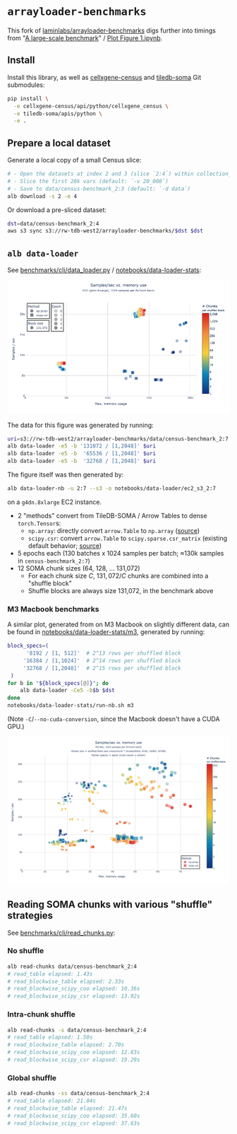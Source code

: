 # `arrayloader-benchmarks`

This fork of [laminlabs/arrayloader-benchmarks] digs further into timings from "[A large-scale benchmark]" / [Plot Figure 1.ipynb](Plot%20Figure%201.ipynb).

## Install
Install this library, as well as [cellxgene-census] and [tiledb-soma] Git submodules:

```bash
pip install \
  -e cellxgene-census/api/python/cellxgene_census \
  -e tiledb-soma/apis/python \
  -e .
```

## Prepare a local dataset
Generate a local copy of a small Census slice:
```bash
# - Open the datasets at index 2 and 3 (slice `2:4`) within collection_id 283d65eb-dd53-496d-adb7-7570c7caa443 (default: `-c 283d65eb-dd53-496d-adb7-7570c7caa443`)
# - Slice the first 20k vars (default: `-v 20_000`)
# - Save to data/census-benchmark_2:3 (default: `-d data`)
alb download -s 2 -e 4
```

Or download a pre-sliced dataset:
```bash
dst=data/census-benchmark_2:4
aws s3 sync s3://rw-tdb-west2/arrayloader-benchmarks/$dst $dst
```

## `alb data-loader`

See [benchmarks/cli/data_loader.py](benchmarks/cli/data_loader.py) / [notebooks/data-loader-stats](notebooks/data-loader-stats):

![](notebooks/data-loader-stats/azl/speed_vs_mem_1.png)

The data for this figure was generated by running:

```bash
uri=s3://rw-tdb-west2/arrayloader-benchmarks/data/census-benchmark_2:7
alb data-loader -e5 -b '131072 / [1,2048]' $uri
alb data-loader -e5 -b  '65536 / [1,2048]' $uri
alb data-loader -e5 -b  '32768 / [1,2048]' $uri
```

The figure itself was then generated by:
```bash
alb data-loader-nb -u 2:7 --s3 -o notebooks/data-loader/ec2_s3_2:7
```

on a `g4dn.8xlarge` EC2 instance.

- 2 "methods" convert from TileDB-SOMA / Arrow Tables to dense `torch.Tensor`s:
  - `np.array`: directly convert `arrow.Table` to `np.array` ([source][np.array source])
  - `scipy.csr`: convert `arrow.Table` to `scipy.sparse.csr_matrix` (existing default behavior; [source][scipy.csr source])
- 5 epochs each (130 batches x 1024 samples per batch; ≈130k samples in `census-benchmark_2:7`)
- 12 SOMA chunk sizes (64, 128, … 131,072)
  - For each chunk size $C$, $131,072/C$ chunks are combined into a "shuffle block"
  - Shuffle blocks are always size 131,072, in the benchmark above

### M3 Macbook benchmarks
A similar plot, generated from on M3 Macbook on slightly different data, can be found in [notebooks/data-loader-stats/m3](notebooks/data-loader-stats/m3), generated by running:
```bash
block_specs=(
      '8192 / [1, 512]'  # 2^13 rows per shuffled block
     '16384 / [1,1024]'  # 2^14 rows per shuffled block
     '32768 / [1,2048]'  # 2^15 rows per shuffled block
 )
for b in "${block_specs[@]}"; do
    alb data-loader -Ce5 -b$b $dst
done
notebooks/data-loader-stats/run-nb.sh m3
```

(Note `-C`/`--no-cuda-conversion`, since the Macbook doesn't have a CUDA GPU.)

![](notebooks/data-loader-stats/m3/speed_vs_mem_1.png)

## Reading SOMA chunks with various "shuffle" strategies
See [benchmarks/cli/read_chunks.py](benchmarks/cli/read_chunks.py):

### No shuffle
```bash
alb read-chunks data/census-benchmark_2:4
# read_table elapsed: 1.43s
# read_blockwise_table elapsed: 2.33s
# read_blockwise_scipy_coo elapsed: 10.36s
# read_blockwise_scipy_csr elapsed: 13.92s
```

### Intra-chunk shuffle
```bash
alb read-chunks -s data/census-benchmark_2:4
# read_table elapsed: 1.50s
# read_blockwise_table elapsed: 2.70s
# read_blockwise_scipy_coo elapsed: 12.83s
# read_blockwise_scipy_csr elapsed: 19.29s
```

### Global shuffle
```bash
alb read-chunks -ss data/census-benchmark_2:4
# read_table elapsed: 21.04s
# read_blockwise_table elapsed: 21.47s
# read_blockwise_scipy_coo elapsed: 35.60s
# read_blockwise_scipy_csr elapsed: 37.63s
```

[laminlabs/arrayloader-benchmarks]: https://github.com/laminlabs/arrayloader-benchmarks
[A large-scale benchmark]: https://lamin.ai/blog/arrayloader-benchmarks#a-large-scale-benchmark

[cellxgene-census]: cellxgene-census
[tiledb-soma]: tiledb-soma

[np.array source]: https://github.com/ryan-williams/cellxgene-census/blob/0f66b12f4fe75f28d5ab23ea8c078faa84b76963/api/python/cellxgene_census/src/cellxgene_census/experimental/ml/pytorch.py#L113-L121
[scipy.coo source]: https://github.com/ryan-williams/cellxgene-census/blob/0f66b12f4fe75f28d5ab23ea8c078faa84b76963/api/python/cellxgene_census/src/cellxgene_census/experimental/ml/pytorch.py#L372-L379
[scipy.csr source]: https://github.com/ryan-williams/cellxgene-census/blob/0f66b12f4fe75f28d5ab23ea8c078faa84b76963/api/python/cellxgene_census/src/cellxgene_census/experimental/ml/pytorch.py#L202
